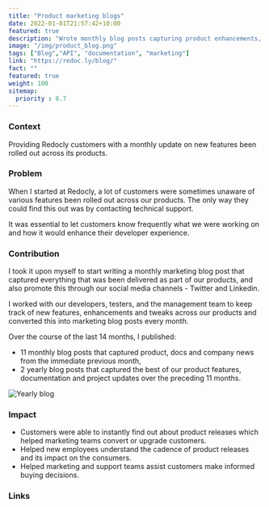 ```yaml
---
title: "Product marketing blogs"
date: 2022-01-01T21:57:42+10:00
featured: true
description: "Wrote monthly blog posts capturing product enhancements, new features and documentation updates, along with other company news."
image: "/img/product_blog.png"
tags: ["Blog","API", "documentation", "marketing"]
link: "https://redoc.ly/blog/"
fact: ""
featured: true
weight: 100
sitemap:
  priority : 0.7
---
```


### Context

Providing Redocly customers with a monthly update on new features been rolled out across its products.

### Problem

When I started at Redocly, a lot of customers were sometimes unaware of various features been rolled out across our products. The only way they could find this out was by contacting technical support.

It was essential to let customers know frequently what we were working on and how it would enhance their developer experience.

### Contribution

I took it upon myself to start writing a monthly marketing blog post that captured everything that was been delivered as part of our products, and also promote this through our social media channels - Twitter and Linkedin.

I worked with our developers, testers, and the management team to keep track of new features, enhancements and tweaks across our products and converted this into marketing blog posts every month.

Over the course of the last 14 months, I published:

- 11 monthly blog posts that captured product, docs and company news from the immediate previous month,
- 2 yearly blog posts that captured the best of our product features, documentation and project updates over the preceding 11 months.

![Yearly blog](/img/yearly_blog.png)

### Impact

- Customers were able to instantly find out about product releases which helped marketing teams convert or upgrade customers.
- Helped new employees understand the cadence of product releases and its impact on the consumers.
- Helped marketing and support teams assist customers make informed buying decisions.

### Links
